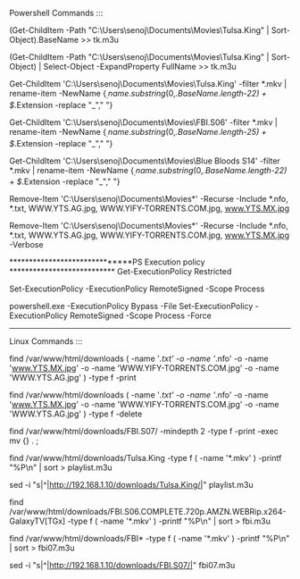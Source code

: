 Powershell Commands :::

(Get-ChildItem -Path "C:\Users\senoj\Documents\Movies\Tulsa.King" | Sort-Object).BaseName >> tk.m3u

(Get-ChildItem -Path "C:\Users\senoj\Documents\Movies\Tulsa.King" | Sort-Object) | Select-Object -ExpandProperty FullName >> tk.m3u

Get-ChildItem 'C:\Users\senoj\Documents\Movies\Tulsa.King\' -filter *.mkv | rename-item -NewName {$_.name.substring(0,$_.BaseName.length-22) + $_.Extension -replace "_"," "}

Get-ChildItem 'C:\Users\senoj\Documents\Movies\FBI.S06\' -filter *.mkv | rename-item -NewName {$_.name.substring(0,$_.BaseName.length-25) + $_.Extension -replace "_"," "}

Get-ChildItem 'C:\Users\senoj\Documents\Movies\Blue Bloods S14' -filter *.mkv | rename-item -NewName {$_.name.substring(0,$_.BaseName.length-22) + $_.Extension -replace "_"," "}

Remove-Item 'C:\Users\senoj\Documents\Movies\*' -Recurse -Include *.nfo, *.txt, WWW.YTS.AG.jpg, WWW.YIFY-TORRENTS.COM.jpg, www.YTS.MX.jpg

Remove-Item 'C:\Users\senoj\Documents\Movies\*' -Recurse -Include *.nfo, *.txt, WWW.YTS.AG.jpg, WWW.YIFY-TORRENTS.COM.jpg, www.YTS.MX.jpg -Verbose

******************************PS Execution policy ***************************
Get-ExecutionPolicy
Restricted

Set-ExecutionPolicy -ExecutionPolicy RemoteSigned -Scope Process


powershell.exe -ExecutionPolicy Bypass -File
Set-ExecutionPolicy -ExecutionPolicy RemoteSigned -Scope Process -Force
*******************************************************************************************************
Linux Commands :::



find /var/www/html/downloads \( -name '*.txt' -o -name '*.nfo' -o -name 'www.YTS.MX.jpg' -o -name 'WWW.YIFY-TORRENTS.COM.jpg' -o -name 'WWW.YTS.AG.jpg' \) -type f -print

find /var/www/html/downloads \( -name '*.txt' -o -name '*.nfo' -o -name 'www.YTS.MX.jpg' -o -name 'WWW.YIFY-TORRENTS.COM.jpg' -o -name 'WWW.YTS.AG.jpg' \) -type f -delete

find /var/www/html/downloads/FBI.S07/  -mindepth 2 -type f -print -exec mv {} . \;


find /var/www/html/downloads/Tulsa.King  -type f \( -name '*.mkv' \) -printf "%P\n" | sort > playlist.m3u

sed -i "s|^|http://192.168.1.10/downloads/Tulsa.King/|" playlist.m3u



find /var/www/html/downloads/FBI.S06.COMPLETE.720p.AMZN.WEBRip.x264-GalaxyTV\[TGx\]  -type f \( -name '*.mkv' \) -printf "%P\n" | sort > fbi.m3u

find /var/www/html/downloads/FBI*  -type f \( -name '*.mkv' \) -printf "%P\n" | sort > fbi07.m3u

sed -i "s|^|http://192.168.1.10/downloads/FBI.S07/|" fbi07.m3u


















